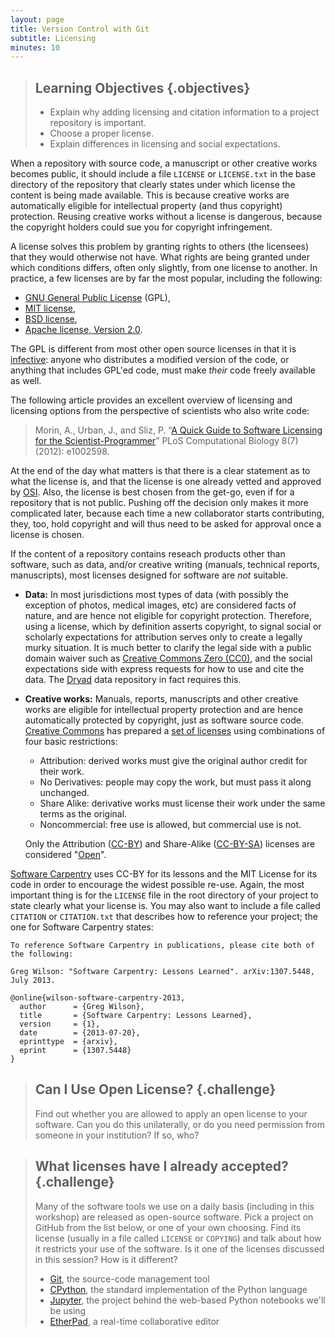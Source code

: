 ```yaml
---
layout: page
title: Version Control with Git
subtitle: Licensing
minutes: 10
---
```

> ## Learning Objectives {.objectives}
>
> *   Explain why adding licensing and citation information to a project repository is important.
> *   Choose a proper license.
> *   Explain differences in licensing and social expectations.

When a repository with source code, a manuscript or other creative
works becomes public, it should include a file `LICENSE` or
`LICENSE.txt` in the base directory of the repository that clearly
states under which license the content is being made available. This
is because creative works are automatically eligible for intellectual
property (and thus copyright) protection. Reusing creative works
without a license is dangerous, because the copyright holders could
sue you for copyright infringement.

A license solves this problem by granting rights to others (the
licensees) that they would otherwise not have. What rights are being
granted under which conditions differs, often only slightly, from one
license to another. In practice, a few licenses are by far the most
popular, including the following:

* [GNU General Public License](http://opensource.org/licenses/GPL-3.0)
  (GPL),
* [MIT license](http://opensource.org/licenses/MIT),
* [BSD license](http://opensource.org/licenses/BSD-2-Clause),
* [Apache license, Version 2.0](http://opensource.org/licenses/Apache-2.0).

The GPL is different from most other open source licenses in that it
is
[infective](http://swcarpentry.github.io/git-novice/reference.html#infective):
anyone who distributes a modified version of the code, or anything
that includes GPL'ed code, must make *their* code freely available as
well.

The following article provides an excellent overview of licensing and
licensing options from the perspective of scientists who also write
code:

> Morin, A., Urban, J., and Sliz, P. “[A Quick Guide to Software
> Licensing for the Scientist-Programmer](http://dx.doi.org/10.1371/journal.pcbi.1002598)” PLoS Computational Biology
> 8(7) (2012): e1002598.

At the end of the day what matters is that there is a clear statement
as to what the license is, and that the license is one already vetted
and approved by [OSI](http://opensource.org). Also, the license is
best chosen from the get-go, even if for a repository that is not
public. Pushing off the decision only makes it more complicated later,
because each time a new collaborator starts contributing, they, too,
hold copyright and will thus need to be asked for approval once a
license is chosen.

If the content of a repository contains reseach products other than
software, such as data, and/or creative writing (manuals, technical
reports, manuscripts), most licenses designed for software are _not_
suitable.

* **Data:** In most jurisdictions most types of data (with possibly
  the exception of photos, medical images, etc) are considered facts
  of nature, and are hence not eligible for copyright
  protection. Therefore, using a license, which by definition asserts
  copyright, to signal social or scholarly expectations for
  attribution serves only to create a legally murky situation. It is
  much better to clarify the legal side with a public domain waiver
  such as
  [Creative Commons Zero (CC0)](https://creativecommons.org/publicdomain/zero/1.0/),
  and the social expectations side with express requests for how to
  use and cite the data. The [Dryad](http://datadryad.org) data
  repository in fact requires this.

* **Creative works:** Manuals, reports, manuscripts and other
  creative works are eligible for intellectual property protection and
  are hence automatically protected by copyright, just as software source
  code. [Creative Commons](http://creativecommons.org/) has prepared a
  [set of licenses](http://creativecommons.org/licenses/) using
  combinations of four basic restrictions:

    * Attribution: derived works must give the original author credit
      for their work.
    * No Derivatives: people may copy the work, but must pass it along
      unchanged.
    * Share Alike: derivative works must license their work under the
      same terms as the original.
    * Noncommercial: free use is allowed, but commercial use is not.

  Only the Attribution
  ([CC-BY](http://creativecommons.org/licenses/by/4.0/)) and
  Share-Alike
  ([CC-BY-SA](http://creativecommons.org/licenses/by-sa/4.0/))
  licenses are considered "[Open](http://opendefinition.org/)".

[Software Carpentry](http://software-carpentry.org/license.html)
uses CC-BY for its lessons and the MIT License for its code
in order to encourage the widest possible re-use.
Again,
the most important thing is for the `LICENSE` file in the root directory of your project
to state clearly what your license is.
You may also want to include a file called `CITATION` or `CITATION.txt`
that describes how to reference your project;
the one for Software Carpentry states:

~~~
To reference Software Carpentry in publications, please cite both of the following:

Greg Wilson: "Software Carpentry: Lessons Learned". arXiv:1307.5448, July 2013.

@online{wilson-software-carpentry-2013,
  author      = {Greg Wilson},
  title       = {Software Carpentry: Lessons Learned},
  version     = {1},
  date        = {2013-07-20},
  eprinttype  = {arxiv},
  eprint      = {1307.5448}
}
~~~

> ## Can I Use Open License? {.challenge}
>
> Find out whether you are allowed to apply an open license to your software.
> Can you do this unilaterally,
> or do you need permission from someone in your institution?
> If so, who?

> ## What licenses have I already accepted? {.challenge}
>
> Many of the software tools we use on a daily basis (including in this workshop) are
> released as open-source software. Pick a project on GitHub from the list below, or
> one of your own choosing. Find its license (usually in a file called `LICENSE` or 
> `COPYING`) and talk about how it restricts your use of the software. Is it one of
> the licenses discussed in this session? How is it different?
> - [Git](https://github.com/git/git), the source-code management tool
> - [CPython](https://github.com/python/cpython), the standard implementation of the Python language
> - [Jupyter](https://github.com/jupyter), the project behind the web-based Python notebooks we'll be using
> - [EtherPad](https://github.com/ether/etherpad-lite), a real-time collaborative editor
